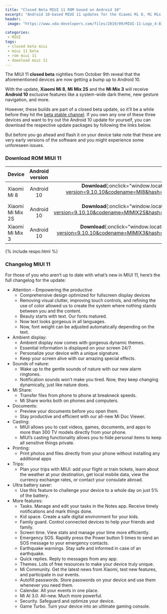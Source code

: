 ```yaml
---
title: "Closed Beta MIUI 11 ROM based on Android 10"
excerpt: "Android 10-based MIUI 11 updates for the Xiaomi Mi 8, Mi Mix 2S, and Mi Mix 3 are now in closed beta"
header:
 image: "https://www.xda-developers.com/files/2019/09/MIUI-11-Logo_4-810x298_c.jpg"

categories:
 - MIUI
tags:
 - closed beta miui
 - miui 11 beta
 - rom miui 11
 - download miui 11
---
```

The MIUI 11 **closed beta** nightlies from October 9th reveal that the aforementioned devices are now getting a bump up to Android 10.

With the update, **Xiaomi Mi 8**, **Mi Mix 2S** and the **Mi Mix 3** will receive **Android 10** exclusive features like a system-wide dark theme, new gesture navigation, and more.

However, these builds are part of a closed beta update, so it’ll be a while before they hit the [beta stable channel](/download-miui-11-beta-semua-tipe). If you own any one of these three devices and want to try out the Android 10 update for yourself, you can download the respective update packages by following the links below.

But before you go ahead and flash it on your device take note that these are very early versions of the software and you might experience some unforeseen issues.

### Download ROM MIUI 11

|Device|Android version|Download link .zip|
|---|:---:|---:|
|Xiaomi Mi 8|Android 10|**Download**{:onclick="window.location.href='https://mi.knoacc.org/bigota2?version=9.10.10&codename=MI8&hash=c2512408d5&android=10.0&type=zip'" target="_blank" .btn .btn--danger}|
|Xiaomi Mi Mix 2S|Android 10|**Download**{:onclick="window.location.href='https://mi.knoacc.otg/bigota2?version=9.10.10&codename=MIMIX2S&hash=00085ea9d9&android=10.0&type=zip'" target="_blank" .btn .btn--danger}|
|Xiaomi Mi Mix 3|Android 10|**Download**{:onclick="window.location.href='https://mi.knoacc.org/hugeota?version=9.10.10&codename=MIMIX3&hash=88516ec331&android=10.0&type=zip'" target="_blank" .btn .btn--danger}|

{% include respo.html %}

### Changelog MIUI 11

For those of you who aren’t up to date with what’s new in MIUI 11, here’s the full changelog for the update:

- Attention – Empowering the productive
  - Comprehensive design optimized for fullscreen display devices
  - Removing visual clutter, improving touch controls, and refining the use of color allowed us to create the system where nothing stands between you and the content.
  - Beauty starts with text. Our fonts matured.
  - Now text looks gorgeous in all languages.
  - Now, font weight can be adjusted automatically depending on the text.
- Ambient display:
  - Ambient display now comes with gorgeous dynamic themes.
  - Essential information is displayed on your screen 24/7.
  - Personalize your device with a unique signature.
  - Keep your screen alive with our amazing special effects.
- Sounds of nature:
  - Wake up to the gentle sounds of nature with our new alarm ringtones.
  - Notification sounds won’t make you tired. Now, they keep changing dynamically, just like nature does.
- Mi Share:
  - Transfer files from phone to phone at breakneck speeds.
  - Mi Share works both on phones and computers.
- Documents:
  - Preview your documents before you open them.
  - Stay productive and efficient with our all-new Mi Doc Viewer.
- Casting:
  - MIUI allows you to cast videos, games, documents, and apps to more than 300 TV models directly from your phone.
  - MIUI’s casting functionality allows you to hide personal items to keep all sensitive things private.
- Printing:
  - Print photos and files directly from your phone without installing any additional apps
- Trips:
  - Plan your trips with MIUI: add your flight or train tickets, learn about the weather at your destination, get local mobile data, view the currency exchange rates, or contact your consulate abroad.
- Ultra battery saver:
  - Use this feature to challenge your device to a whole day on just 5% of the battery.
- More features:
  - Tasks. Manage and edit your tasks in the Notes app. Receive timely notifications and mark things done.
  - Kid space. Create a safe digital environment for your kids.
  - Family guard. Control connected devices to help your friends and family.
  - Screen time. View stats and manage your time more efficiently.
  - Emergency SOS. Rapidly press the Power button 5 times to send an SOS message to your emergency contacts.
  - Earthquake warnings. Stay safe and informed in case of an earthquake.
  - Quick replies. Reply to messages from any app.
  - Themes. Lots of free resources to make your device truly unique.
  - Mi Community. Get the latest news from Xiaomi, test new features, and participate in our events.
  - Autofill passwords. Store passwords on your device and use them whenever you need them.
  - Calendar. All your events in one place.
  - Mi AI 3.0. All-new. Much more powerful.
  - Security. Safeguard and optimize your device.
  - Game Turbo. Turn your device into an ultimate gaming console.


